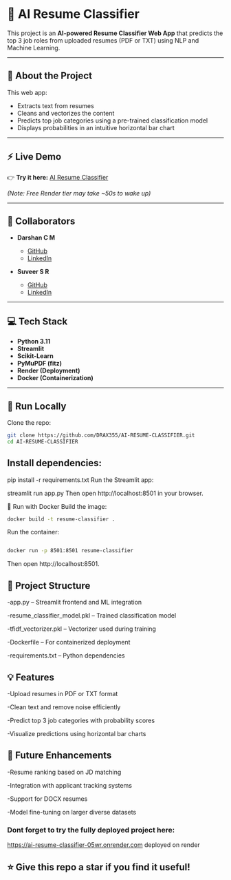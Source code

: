 # 🤖 AI Resume Classifier

This project is an **AI-powered Resume Classifier Web App** that predicts the top 3 job roles from uploaded resumes (PDF or TXT) using NLP and Machine Learning.

---

## 📝 **About the Project**

This web app:
- Extracts text from resumes
- Cleans and vectorizes the content
- Predicts top job categories using a pre-trained classification model
- Displays probabilities in an intuitive horizontal bar chart

---

## ⚡ **Live Demo**

👉 **Try it here:** [AI Resume Classifier](https://ai-resume-classifier-05wr.onrender.com)

*(Note: Free Render tier may take ~50s to wake up)*

---

## 👥 **Collaborators**

- **Darshan C M**
  - [GitHub](https://github.com/DRAX355)
  - [LinkedIn](https://www.linkedin.com/in/darshan-cm)

- **Suveer S R**
  - [GitHub](https://github.com/srsuveer1807)
  - [LinkedIn](https://www.linkedin.com/in/suveersr18/)

---

## 💻 **Tech Stack**

- **Python 3.11**
- **Streamlit**
- **Scikit-Learn**
- **PyMuPDF (fitz)**
- **Render (Deployment)**
- **Docker (Containerization)**

---

## 🚀 **Run Locally**

Clone the repo:

```bash
git clone https://github.com/DRAX355/AI-RESUME-CLASSIFIER.git
cd AI-RESUME-CLASSIFIER
```
## Install dependencies:


pip install -r requirements.txt
Run the Streamlit app:

streamlit run app.py
Then open http://localhost:8501 in your browser.

🐳 Run with Docker
Build the image:
```bash
docker build -t resume-classifier .
```
Run the container:
```bash

docker run -p 8501:8501 resume-classifier
```
Then open http://localhost:8501.

## 📁 Project Structure
-app.py – Streamlit frontend and ML integration

-resume_classifier_model.pkl – Trained classification model

-tfidf_vectorizer.pkl – Vectorizer used during training

-Dockerfile – For containerized deployment

-requirements.txt – Python dependencies

## 💡 Features
-Upload resumes in PDF or TXT format

-Clean text and remove noise efficiently

-Predict top 3 job categories with probability scores

-Visualize predictions using horizontal bar charts

## 📌 Future Enhancements
-Resume ranking based on JD matching

-Integration with applicant tracking systems

-Support for DOCX resumes

-Model fine-tuning on larger diverse datasets


### Dont forget to try the fully deployed project here:
https://ai-resume-classifier-05wr.onrender.com
deployed on render

## ⭐ Give this repo a star if you find it useful!
